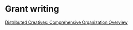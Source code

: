 # Grant writing

[Distributed Creatives: Comprehensive Organization Overview](Grant%20writing%20214d8f2d739c46c9804f2d97b2f1a7e9/Distributed%20Creatives%20Comprehensive%20Organization%20O%200db1db3d88334ca08d2fd1cbb5b5c574.md)